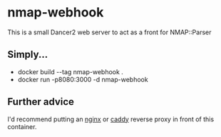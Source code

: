 # nmap-webhook
This is a small Dancer2 web server to act as a front for NMAP::Parser

## Simply...
* docker build --tag nmap-webhook .
* docker run -p8080:3000 -d nmap-webhook

## Further advice
I'd recommend putting an [nginx] or [caddy] reverse proxy in front of this container.

[nginx]: https://github.com/stephenafamo/docker-nginx-auto-proxy
[caddy]: https://caddyserver.com
